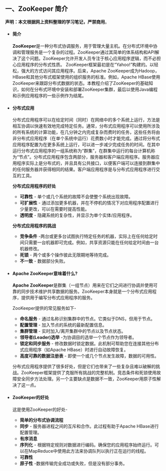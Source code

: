 ## 一、ZooKeeper 简介

**声明：本文根据网上资料整理的学习笔记，严禁商用**。

- #### 简介

  **ZooKeeper**是一种分布式协调服务，用于管理大量主机。在分布式环境中协调和管理服务是一个复杂的过程。ZooKeeper通过其简单的体系结构和API解决了这个问题。ZooKeeper允许开发人员专注于核心应用程序逻辑，而不必担心应用程序的分布式性质。 ZooKeeper框架最初是在“Yahoo!”构建的。以轻松，强大的方式访问其应用程序。后来，Apache ZooKeeper成为Hadoop，HBase和其他分布式框架使用的组织服务的标准。例如，Apache HBase使用ZooKeeper来跟踪分布式数据的状态。本教程介绍了ZooKeeper的基础知识，如何在分布式环境中安装和部署ZooKeeper集群，最后以使用Java编程和示例应用程序的一些示例作为结尾。

- #### 分布式应用

  分布式应用程序可以在给定时间（同时）在网络中的多个系统上运行，方法是相互协调以快速有效地完成特定任务。通常，分布式应用程序可以使用所涉及的所有系统的计算功能，在几分钟之内完成复杂而费时的任务，这些任务将由非分布式应用程序（在单个系统中运行）花费数小时才能完成。通过将分布式应用程序配置为在更多系统上运行，可以进一步减少完成任务的时间。在其中运行分布式应用程序的一组系统称为“群集”，在群集中运行的每台计算机称为“节点”。分布式应用程序包含两部分，服务器和客户端应用程序。服务器应用程序实际上是分布式的，并且具有公共接口，以便客户端可以连接到群集中的任何服务器并获得相同的结果。客户端应用程序是与分布式应用程序进行交互的工具。

  

  **分布式应用程序的好处**

  - **可靠性** - 单个或几个系统的故障不会使整个系统出现故障。
  - **可扩展性** - 通过添加更多机器，并在不停机的情况下对应用程序配置进行少量更改，可以在需要时提高性能。
  - **透明度** - 隐藏系统的复杂性，并显示为单个实体/应用程序。

  **分布式应用程序的挑战**

  - **竞争条件** -两台或更多台试图执行特定任务的机器，实际上在任何给定时间只需要一台机器即可完成。例如，共享资源只能在任何给定时间由一台机器修改。
  - **死锁** - 两个或多个操作彼此无限期地等待完成。
  - **不一致** - 数据部分失败。

- #### Apache ZooKeeper意味着什么?

  **Apache ZooKeeper**是群集（一组节点）用来在它们之间进行协调并使用可靠的同步技术维护共享数据的服务。ZooKeeper本身就是一个分布式应用程序，提供用于编写分布式应用程序的服务。

  ZooKeeper提供的常见服务如下-

  - **命名服务** - 通过名称识别集群中的节点。它类似于DNS，但用于节点。
  - **配置管理** - 加入节点的系统的最新配置信息。
  - **集群管理** - 实时加入/离开集群中的节点以及节点状态。
  - **领导者(Leader)选举** -为协调目的选举一个节点作为领导者。
  - **锁定和同步服务** - 修改数据时锁定数据。此机制可帮助您在连接其他分布式应用程序（如Apache HBase）时进行自动故障恢复。
  - **高度可靠的数据注册表** - 即使一个或几个节点发生故障，数据的可用性。

  分布式应用程序提供了很多好处，但是它们也带来了一些复杂且难以破解的挑战。ZooKeeper框架提供了克服所有挑战的完整机制。竞态条件和死锁使用故障安全同步方法处理。另一个主要缺点是数据不一致，ZooKeeper用原子性解决了这一点。

- #### ZooKeeper的好处

  这是使用ZooKeeper的好处-

  - **简单的分布式协调流程**
  - **同步** - 服务器进程之间的互斥和合作。此过程有助于Apache HBase进行配置管理。
  - **有序消息**
  - **序列化** - 根据特定规则对数据进行编码。确保您的应用程序始终运行。可以在MapReduce中使用此方法来协调队列以执行正在运行的线程。
  - **可靠性**
  - **原子性** -数据传输完全成功或失败，但是没有部分事务。